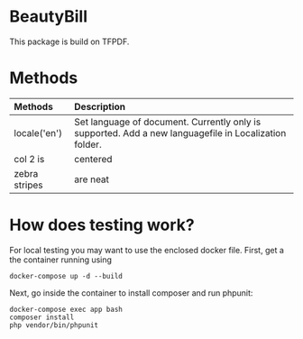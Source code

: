 # BeautyBill

This package is build on TFPDF. 

# Methods

| Methods               | Description |
| :-------------  | :-----|
| locale('en')     | Set language of document. Currently only is supported. Add a new languagefile in Localization folder.  |
| col 2 is      | centered      |   $12 |
| zebra stripes | are neat      |    $1 |


# How does testing work?



For local testing you may want to use the 
enclosed docker file. First, get a the container running
using 

```
docker-compose up -d --build
```

Next, go inside the container to install composer and run phpunit: 

```
docker-compose exec app bash
composer install
php vendor/bin/phpunit
```